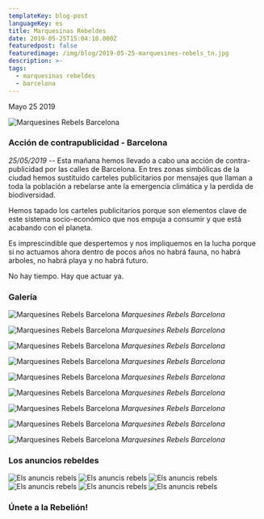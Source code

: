 ```yaml
---
templateKey: blog-post
languageKey: es
title: Marquesinas Rebeldes
date: 2019-05-25T15:04:10.000Z
featuredpost: false
featuredimage: /img/blog/2019-05-25-marquesines-rebels_tn.jpg
description: >-
tags:
  - marquesinas rebeldes
  - barcelona
---
```

Mayo 25 2019

![Marquesines Rebels Barcelona](/img/blog/2019-05-25-marquesines-rebels.jpg)

### Acción de contrapublicidad - Barcelona

*25/05/2019* -- Esta mañana hemos llevado a cabo una acción de contra-publicidad por las calles de Barcelona. En tres zonas simbólicas de la ciudad hemos sustituido carteles publicitarios por mensajes que llaman a toda la población a rebelarse ante la emergencia climática y la perdida de biodiversidad. 

Hemos tapado los carteles publicitarios porque son elementos clave de este sistema socio-económico que nos empuja a consumir y que está acabando con el planeta. 

Es imprescindible que despertemos y nos impliquemos en la lucha porque si no actuamos ahora dentro de pocos años no habrá fauna, no habrá arboles, no habrá playa y no habrá futuro. 

No hay tiempo. Hay que actuar ya.

### Galería

![Marquesines Rebels Barcelona](/img/blog/2019-05-25-marquesines-rebels_2.jpg)
_Marquesines Rebels Barcelona_

![Marquesines Rebels Barcelona](/img/blog/2019-05-25-marquesines-rebels_3.jpg)
_Marquesines Rebels Barcelona_

![Marquesines Rebels Barcelona](/img/blog/2019-05-25-marquesines-rebels_4.jpg)
_Marquesines Rebels Barcelona_

![Marquesines Rebels Barcelona](/img/blog/2019-05-25-marquesines-rebels_5.jpg)
_Marquesines Rebels Barcelona_

![Marquesines Rebels Barcelona](/img/blog/2019-05-25-marquesines-rebels_6.jpg)
_Marquesines Rebels Barcelona_

![Marquesines Rebels Barcelona](/img/blog/2019-05-25-marquesines-rebels_7.jpg)
_Marquesines Rebels Barcelona_

![Marquesines Rebels Barcelona](/img/blog/2019-05-25-marquesines-rebels_8.jpg)
_Marquesines Rebels Barcelona_

![Marquesines Rebels Barcelona](/img/blog/2019-05-25-marquesines-rebels_9.jpg)
_Marquesines Rebels Barcelona_

![Marquesines Rebels Barcelona](/img/blog/2019-05-25-marquesines-rebels_10.jpg)
_Marquesines Rebels Barcelona_

### Los anuncios rebeldes

<!-- ![Els anuncis rebels](https://youtu.be/-nw6yjLHW7E)
![Els anuncis rebels](https://youtu.be/WrdjopNwRd0) -->
![Els anuncis rebels](/img/blog/2019-05-25-anuncis_rebels_1.jpg)
![Els anuncis rebels](/img/blog/2019-05-25-anuncis_rebels_2.jpg)
![Els anuncis rebels](/img/blog/2019-05-25-anuncis_rebels_3.jpg)
![Els anuncis rebels](/img/blog/2019-05-25-anuncis_rebels_4.jpg)
![Els anuncis rebels](/img/blog/2019-05-25-anuncis_rebels_5.jpg)
![Els anuncis rebels](/img/blog/2019-05-25-anuncis_rebels_6.jpg)


### Únete a la Rebelión!
